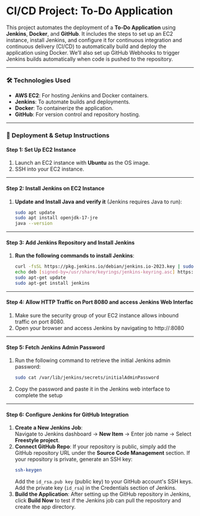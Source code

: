 # CI/CD Project: To-Do Application

This project automates the deployment of a **To-Do Application** using **Jenkins**, **Docker**, and **GitHub**. It includes the steps to set up an EC2 instance, install Jenkins, and configure it for continuous integration and continuous delivery (CI/CD) to automatically build and deploy the application using Docker. We’ll also set up GitHub Webhooks to trigger Jenkins builds automatically when code is pushed to the repository.

---

### 🛠 **Technologies Used**

- **AWS EC2**: For hosting Jenkins and Docker containers.  
- **Jenkins**: To automate builds and deployments.  
- **Docker**: To containerize the application.  
- **GitHub**: For version control and repository hosting.  

---

### 🚀 **Deployment & Setup Instructions**

#### Step 1: **Set Up EC2 Instance**
1. Launch an EC2 instance with **Ubuntu** as the OS image.
2. SSH into your EC2 instance.

---

#### Step 2: **Install Jenkins on EC2 Instance**
1. **Update and Install Java and verify it** (Jenkins requires Java to run):  
   ```bash
   sudo apt update
   sudo apt install openjdk-17-jre
   java --version

---

#### Step 3: **Add Jenkins Repository and Install Jenkins**
1. **Run the following commands to install Jenkins**:  
   ```bash
   curl -fsSL https://pkg.jenkins.io/debian/jenkins.io-2023.key | sudo tee /usr/share/keyrings/jenkins-keyring.asc > /dev/null
   echo deb [signed-by=/usr/share/keyrings/jenkins-keyring.asc] https://pkg.jenkins.io/debian binary/ | sudo tee /etc/apt/sources.list.d/jenkins.list > /dev/null
   sudo apt-get update
   sudo apt-get install jenkins

---

#### Step 4: **Allow HTTP Traffic on Port 8080 and access Jenkins Web Interfac**
1. Make sure the security group of your EC2 instance allows inbound traffic on port 8080.
2. Open your browser and access Jenkins by navigating to http://<your-ec2-public-ip>:8080

---

#### Step 5: **Fetch Jenkins Admin Password**
1. Run the following command to retrieve the initial Jenkins admin password:  
   ```bash
   sudo cat /var/lib/jenkins/secrets/initialAdminPassword
2. Copy the password and paste it in the Jenkins web interface to complete the setup

---

#### Step 6: **Configure Jenkins for GitHub Integration**
1. **Create a New Jenkins Job**:  
   Navigate to Jenkins dashboard → **New Item** → Enter job name → Select **Freestyle project**.
2. **Connect GitHub Repo**:
   If your repository is public, simply add the GitHub repository URL under the **Source Code Management** section.
   If your repository is private, generate an SSH key:
   ```bash
   ssh-keygen
   ```
   Add the `id_rsa.pub key` (public key) to your GitHub account's SSH keys.
   Add the private key (`id_rsa`) in the Credentials section of Jenkins.
3. **Build the Application**:
   After setting up the GitHub repository in Jenkins, click **Build Now** to test if the Jenkins job can pull the repository and create the app directory.





